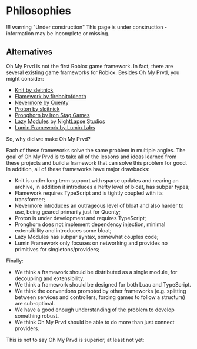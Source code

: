 # Philosophies

!!! warning "Under construction"
    This page is under construction - information may be incomplete or missing.

## Alternatives

Oh My Prvd is not the first Roblox game framework. In fact, there are several
existing game frameworks for Roblox. Besides Oh My Prvd, you might consider:

- [Knit by sleitnick](https://github.com/Sleitnick/Knit)
- [Flamework by fireboltofdeath](https://github.com/rbxts-flamework)
- [Nevermore by Quenty](https://github.com/Quenty/NevermoreEngine)
- [Proton by sleitnick](https://github.com/Sleitnick/rbxts-proton/)
- [Pronghorn by Iron Stag Games](https://github.com/Iron-Stag-Games/Pronghorn)
- [Lazy Modules by NightLapse Studios](https://github.com/NightLapse-Studios/LazyModules/)
- [Lumin Framework by Lumin Labs](https://github.com/lumin-dev/LuminFramework)

So, why did we make Oh My Prvd?

Each of these frameworks solve the same problem in multiple angles. The goal of
Oh My Prvd is to take all of the lessons and ideas learned from these projects
and build a framework that can solve this problem for good. In addition, all of
these frameworks have major drawbacks:

- Knit is under long term support with sparse updates and nearing an archive, in
  addition it introduces a hefty level of bloat, has subpar types;
- Flamework requires TypeScript and is tightly coupled with its transformer;
- Nevermore introduces an outrageous level of bloat and also harder to use,
  being geared primarily just for Quenty;
- Proton is under development and requires TypeScript;
- Pronghorn does not implement dependency injection, minimal extensibility and
  introduces some bloat;
- Lazy Modules has subpar syntax, somewhat couples code;
- Lumin Framework only focuses on networking and provides no primitives for
  singletons/providers;

Finally:

- We think a framework should be distributed as a single module, for decoupling
  and extensibility.
- We think a framework should be designed for both Luau and TypeScript.
- We think the conventions promoted by other frameworks (e.g. splitting between
  services and controllers, forcing games to follow a structure) are
  sub-optimal.
- We have a good enough understanding of the problem to develop something
  robust.
- We think Oh My Prvd should be able to do more than just connect providers.

This is not to say Oh My Prvd is superior, at least not yet:

